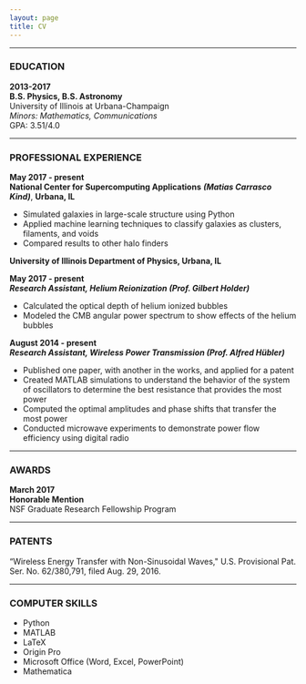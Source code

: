 ```yaml
---
layout: page
title: CV
---
```



***
### EDUCATION
**2013-2017**  
**B.S. Physics, B.S. Astronomy**  
University of Illinois at Urbana-Champaign  
*Minors: Mathematics, Communications*  
GPA: 3.51/4.0  

***
### PROFESSIONAL EXPERIENCE  
**May 2017 - present**  
**National Center for Supercomputing Applications** ***(Matias Carrasco Kind)***, **Urbana, IL**  
- Simulated galaxies in large-scale structure using Python  
- Applied machine learning techniques to classify galaxies as clusters, filaments, and voids  
- Compared results to other halo finders  
  
**University of Illinois Department of Physics, Urbana, IL** 
  
**May 2017 - present**  
***Research Assistant, Helium Reionization (Prof. Gilbert Holder)***  
- Calculated the optical depth of helium ionized bubbles  
- Modeled the CMB angular power spectrum to show effects of the helium bubbles  
  
**August 2014 - present**  
***Research Assistant, Wireless Power Transmission (Prof. Alfred Hübler)***  
- Published one paper, with another in the works, and applied for a patent  
- Created MATLAB simulations to understand the behavior of the system of oscillators to determine the best resistance that provides the most power  
- Computed the optimal amplitudes and phase shifts that transfer the most power  
- Conducted microwave experiments to demonstrate power flow efficiency using digital radio  

***
### AWARDS  
**March 2017**  
**Honorable Mention**  
NSF Graduate Research Fellowship Program

***
### PATENTS  
“Wireless Energy Transfer with Non-Sinusoidal Waves," U.S. Provisional Pat. Ser. No. 62/380,791, filed Aug. 29, 2016.

***
### COMPUTER SKILLS
- Python
- MATLAB
- LaTeX
- Origin Pro
- Microsoft Office (Word, Excel, PowerPoint)
- Mathematica

